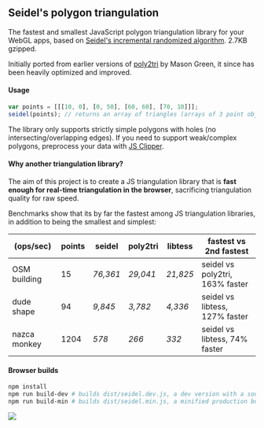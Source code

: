 ## Seidel's polygon triangulation

The fastest and smallest JavaScript polygon triangulation library for your WebGL apps, based on [Seidel's incremental randomized algorithm](https://www.cs.princeton.edu/courses/archive/fall05/cos528/handouts/A%20Simple%20and%20fast.pdf). 2.7KB gzipped.

Initially ported from earlier versions of [poly2tri](https://code.google.com/p/poly2tri/) by Mason Green,
it since has been heavily optimized and improved.

#### Usage

```js
var points = [[[10, 0], [0, 50], [60, 60], [70, 10]]];
seidel(points); // returns an array of triangles (arrays of 3 point objects each)
```

The library only supports strictly simple polygons with holes (no intersecting/overlapping edges).
If you need to support weak/complex polygons, preprocess your data with [JS Clipper](http://sourceforge.net/p/jsclipper/wiki/documentation/#clipperlibclippersimplifypolygon).

#### Why another triangulation library?

The aim of this project is to create a JS triangulation library that is **fast enough for real-time triangulation in the browser**,
sacrificing triangulation quality for raw speed.

Benchmarks show that its by far the fastest among JS triangulation libraries, in addition to being the smallest and simplest:

(ops/sec) | points | seidel | poly2tri | libtess | fastest vs 2nd fastest
--- | --- | --- | --- | --- | ---
OSM building | 15 | _76,361_ | _29,041_ | _21,825_ | seidel vs poly2tri, 163% faster
dude shape | 94 | _9,845_ | _3,782_ | _4,336_ | seidel vs libtess, 127% faster
nazca monkey | 1204 | _578_ | _266_ | _332_ | seidel vs libtess, 74% faster

#### Browser builds

```bash
npm install
npm run build-dev # builds dist/seidel.dev.js, a dev version with a source map
npm run build-min # builds dist/seidel.min.js, a minified production build
```

![](https://cloud.githubusercontent.com/assets/25395/3972752/a028e4c8-27e0-11e4-8bc6-134bd87f4655.png)

